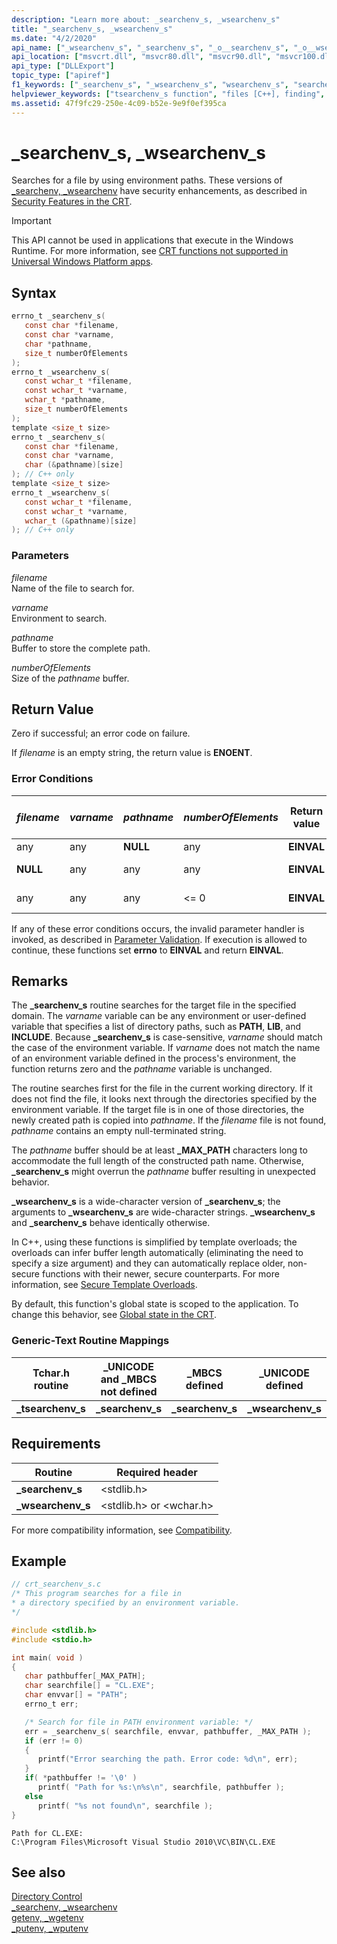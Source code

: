```yaml
---
description: "Learn more about: _searchenv_s, _wsearchenv_s"
title: "_searchenv_s, _wsearchenv_s"
ms.date: "4/2/2020"
api_name: ["_wsearchenv_s", "_searchenv_s", "_o__searchenv_s", "_o__wsearchenv_s"]
api_location: ["msvcrt.dll", "msvcr80.dll", "msvcr90.dll", "msvcr100.dll", "msvcr100_clr0400.dll", "msvcr110.dll", "msvcr110_clr0400.dll", "msvcr120.dll", "msvcr120_clr0400.dll", "ucrtbase.dll", "api-ms-win-crt-environment-l1-1-0.dll", "api-ms-win-crt-private-l1-1-0.dll"]
api_type: ["DLLExport"]
topic_type: ["apiref"]
f1_keywords: ["_searchenv_s", "_wsearchenv_s", "wsearchenv_s", "searchenv_s"]
helpviewer_keywords: ["tsearchenv_s function", "files [C++], finding", "buffers [C++], buffer overruns", "environment paths, searching for files", "wsearchenv_s function", "searchenv_s function", "_tsearchenv_s function", "buffer overruns", "buffers [C++], avoiding overruns", "_wsearchenv_s function", "_searchenv_s function", "environment paths"]
ms.assetid: 47f9fc29-250e-4c09-b52e-9e9f0ef395ca
---
```

# _searchenv_s, _wsearchenv_s

Searches for a file by using environment paths. These versions of [_searchenv, _wsearchenv](searchenv-wsearchenv.md) have security enhancements, as described in [Security Features in the CRT](../../c-runtime-library/security-features-in-the-crt.md).

> [!IMPORTANT]
> This API cannot be used in applications that execute in the Windows Runtime. For more information, see [CRT functions not supported in Universal Windows Platform apps](../../cppcx/crt-functions-not-supported-in-universal-windows-platform-apps.md).

## Syntax

```C
errno_t _searchenv_s(
   const char *filename,
   const char *varname,
   char *pathname,
   size_t numberOfElements
);
errno_t _wsearchenv_s(
   const wchar_t *filename,
   const wchar_t *varname,
   wchar_t *pathname,
   size_t numberOfElements
);
template <size_t size>
errno_t _searchenv_s(
   const char *filename,
   const char *varname,
   char (&pathname)[size]
); // C++ only
template <size_t size>
errno_t _wsearchenv_s(
   const wchar_t *filename,
   const wchar_t *varname,
   wchar_t (&pathname)[size]
); // C++ only
```

### Parameters

*filename*<br/>
Name of the file to search for.

*varname*<br/>
Environment to search.

*pathname*<br/>
Buffer to store the complete path.

*numberOfElements*<br/>
Size of the *pathname* buffer.

## Return Value

Zero if successful; an error code on failure.

If *filename* is an empty string, the return value is **ENOENT**.

### Error Conditions

|*filename*|*varname*|*pathname*|*numberOfElements*|Return value|Contents of *pathname*|
|----------------|---------------|----------------|------------------------|------------------|----------------------------|
|any|any|**NULL**|any|**EINVAL**|n/a|
|**NULL**|any|any|any|**EINVAL**|not changed|
|any|any|any|<= 0|**EINVAL**|not changed|

If any of these error conditions occurs, the invalid parameter handler is invoked, as described in [Parameter Validation](../../c-runtime-library/parameter-validation.md). If execution is allowed to continue, these functions set **errno** to **EINVAL** and return **EINVAL**.

## Remarks

The **_searchenv_s** routine searches for the target file in the specified domain. The *varname* variable can be any environment or user-defined variable that specifies a list of directory paths, such as **PATH**, **LIB**, and **INCLUDE**. Because **_searchenv_s** is case-sensitive, *varname* should match the case of the environment variable. If *varname* does not match the name of an environment variable defined in the process's environment, the function returns zero and the *pathname* variable is unchanged.

The routine searches first for the file in the current working directory. If it does not find the file, it looks next through the directories specified by the environment variable. If the target file is in one of those directories, the newly created path is copied into *pathname*. If the *filename* file is not found, *pathname* contains an empty null-terminated string.

The *pathname* buffer should be at least **_MAX_PATH** characters long to accommodate the full length of the constructed path name. Otherwise, **_searchenv_s** might overrun the *pathname* buffer resulting in unexpected behavior.

**_wsearchenv_s** is a wide-character version of **_searchenv_s**; the arguments to **_wsearchenv_s** are wide-character strings. **_wsearchenv_s** and **_searchenv_s** behave identically otherwise.

In C++, using these functions is simplified by template overloads; the overloads can infer buffer length automatically (eliminating the need to specify a size argument) and they can automatically replace older, non-secure functions with their newer, secure counterparts. For more information, see [Secure Template Overloads](../../c-runtime-library/secure-template-overloads.md).

By default, this function's global state is scoped to the application. To change this behavior, see [Global state in the CRT](../global-state.md).

### Generic-Text Routine Mappings

|Tchar.h routine|_UNICODE and _MBCS not defined|_MBCS defined|_UNICODE defined|
|---------------------|--------------------------------------|--------------------|-----------------------|
|**_tsearchenv_s**|**_searchenv_s**|**_searchenv_s**|**_wsearchenv_s**|

## Requirements

|Routine|Required header|
|-------------|---------------------|
|**_searchenv_s**|\<stdlib.h>|
|**_wsearchenv_s**|\<stdlib.h> or \<wchar.h>|

For more compatibility information, see [Compatibility](../../c-runtime-library/compatibility.md).

## Example

```C
// crt_searchenv_s.c
/* This program searches for a file in
* a directory specified by an environment variable.
*/

#include <stdlib.h>
#include <stdio.h>

int main( void )
{
   char pathbuffer[_MAX_PATH];
   char searchfile[] = "CL.EXE";
   char envvar[] = "PATH";
   errno_t err;

   /* Search for file in PATH environment variable: */
   err = _searchenv_s( searchfile, envvar, pathbuffer, _MAX_PATH );
   if (err != 0)
   {
      printf("Error searching the path. Error code: %d\n", err);
   }
   if( *pathbuffer != '\0' )
      printf( "Path for %s:\n%s\n", searchfile, pathbuffer );
   else
      printf( "%s not found\n", searchfile );
}
```

```Output
Path for CL.EXE:
C:\Program Files\Microsoft Visual Studio 2010\VC\BIN\CL.EXE
```

## See also

[Directory Control](../../c-runtime-library/directory-control.md)<br/>
[_searchenv, _wsearchenv](searchenv-wsearchenv.md)<br/>
[getenv, _wgetenv](getenv-wgetenv.md)<br/>
[_putenv, _wputenv](putenv-wputenv.md)<br/>

